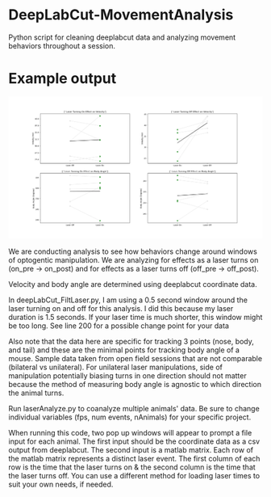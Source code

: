 # DeepLabCut-MovementAnalysis
 
Python script for cleaning deeplabcut data and analyzing movement behaviors
throughout a session.

# Example output
 ![Figure not generated from sample data](SampleData/SampleFigure.png)
 

We are conducting analysis to see how behaviors change around windows of
optogentic manipulation. We are analyzing for effects as a laser turns on
(on_pre -> on_post) and for effects as a laser turns off (off_pre -> off_post).

Velocity and body angle are determined using deeplabcut coordinate data.

In deepLabCut_FiltLaser.py, I am using a 0.5 second window around the laser
turning on and off for this analysis. I did this because my laser duration is
1.5 seconds. If your laser time is much shorter, this window might be too long.
See line 200 for a possible change point for your data

Also note that the data here are specific for tracking 3 points (nose, body, 
and tail) and these are the minimal points for tracking body angle of a mouse.
Sample data taken from open field sessions that are not comparable (bilateral
vs unilateral). For unilateral laser manipulations, side of manipulation 
potentially biasing turns in one direction should not matter because the method
of measuring body angle is agnostic to which direction the animal turns.

Run laserAnalyze.py to coanalyze multiple animals' data. Be sure to change 
individual variables (fps, num events, nAnimals) for your specific project.

When running this code, two pop up windows will appear to prompt a file input
for each animal. The first input should be the coordinate data as a csv output
from deeplabcut. The second input is a matlab matrix. Each row of the matlab
matrix represents a distinct laser event. The first column of each row is the
time that the laser turns on & the second column is the time that the laser
turns off. You can use a different method for loading laser times to suit your
own needs, if needed.